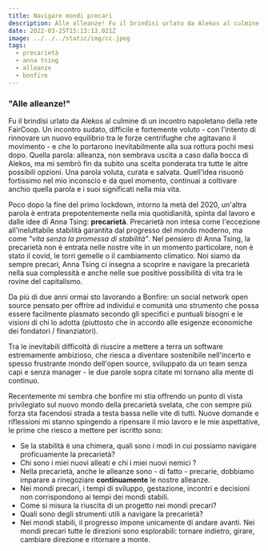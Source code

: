 ```yaml
---
title: Navigare mondi precari
description: Alle alleanze! Fu il brindisi urlato da Alekos al culmine di un incontro napoletano della rete FairCoop. Un incontro sudato, difficile e fortemente  voluto...
date: 2022-03-25T15:13:13.021Z
image: ../../../static/img/cc.jpeg
tags:
  - precarietà
  - anna tsing
  - alleanze
  - bonfire
---
```


### "Alle alleanze!"
Fu il brindisi urlato da Alekos al culmine di un incontro napoletano della rete FairCoop. Un incontro sudato, difficile e fortemente  voluto - con l'intento di rinnovare un nuovo equilibrio tra le forze centrifughe che agitavano il movimento - e che lo portarono inevitabilmente alla sua rottura pochi mesi dopo.
Quella parola: alleanza, non sembrava uscita a caso dalla bocca di Alekos, ma mi sembrò fin da subito una scelta ponderata tra tutte le altre possibili opzioni. 
Una parola voluta, curata e salvata. Quell'idea risuonò fortissimo nel mio inconscio e da quel momento, continuai a coltivare anchio quella parola e i suoi significati nella mia vita.

Poco dopo la fine del primo lockdown, intorno la metà del 2020, un'altra parola è entrata prepotentemente nella mia quotidianità, spinta dal lavoro e dalle idee di Anna Tsing: **precarietà**.
Precarietà non intesa come l'eccezione all'ineluttabile stabilità garantita dal progresso del mondo moderno, ma come *"vita senza la promessa di stabilità"*.
Nel pensiero di Anna Tsing, la precarietà non è entrata nelle nostre vite in un momento particolare, non è stato il covid, le torri gemelle o il cambiamento climatico. Noi siamo da sempre precari, Anna Tsing ci insegna a scoprire e navigare la precarietà nella sua complessità e anche nelle sue positive possibilità di vita tra le rovine del capitalismo.

Da più di due anni ormai sto lavorando a Bonfire: un social network open source pensato per offrire ad individui e comunità uno strumento che possa essere facilmente plasmato secondo gli specifici e puntuali bisogni e le visioni di chi lo adotta (piuttosto che in accordo alle esigenze economiche dei fondatori / finanziatori).

Tra le inevitabili difficoltà di riuscire a mettere a terra un software estremamente ambizioso, che riesca a diventare sostenibile nell'incerto e spesso frustrante mondo dell'open source, sviluppato da un team senza capi e senza  manager - le due parole sopra citate mi tornano alla mente di continuo. 

Recentemente mi sembra che bonfire mi stia offrendo un punto di vista privilegiato sul nuovo mondo della precarietà svelata, che con sempre più forza sta facendosi strada a testa bassa nelle vite di tutti.
Nuove domande e riflessioni mi stanno spingendo a ripensare il mio lavoro e le mie aspettative, le prime che riesco a mettere per iscritto sono:

- Se la stabilità è una chimera, quali sono i modi in cui possiamo navigare proficuamente la precarietà?
- Chi sono i miei nuovi alleati e chi i miei nuovi nemici ?
- Nella precarietà, anche le alleanze sono - di fatto - precarie, dobbiamo imparare a rinegoziare **continuamente** le nostre alleanze.
- Nei mondi precari, i tempi di sviluppo, gestazione, incontri e decisioni non corrispondono ai tempi dei mondi stabili.
- Come si misura la riuscita di un progetto nei mondi precari?
- Quali sono degli strumenti utili a navigare la precarietà?
- Nei mondi stabili, il progresso impone unicamente di andare avanti. Nei mondi precari tutte le direzioni sono esplorabili: tornare indietro, girare, cambiare direzione e ritornare a monte.
